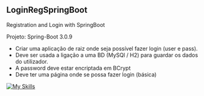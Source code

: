 ## LoginRegSpringBoot
Registration and Login with SpringBoot

Projeto: Spring-Boot 3.0.9
- Criar uma aplicação de raiz onde seja possível fazer login (user e pass).
- Deve ser usada a ligação a uma BD (MySQl / H2) para guardar os dados do utilizador.
- A password deve estar encriptada em BCrypt
- Deve ter uma página onde se possa fazer login (básica)

[![My Skills](https://skillicons.dev/icons?i=html,css,java,mysql,spring,idea)](https://skillicons.dev)
